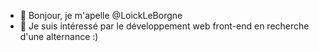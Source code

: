 - 👋 Bonjour, je m'apelle @LoickLeBorgne
- 👀 Je suis intéressé par le développement web front-end en recherche d'une alternance :)


<!---
LoickLeBorgne/LoickLeBorgne is a ✨ special ✨ repository because its `README.md` (this file) appears on your GitHub profile.
You can click the Preview link to take a look at your changes.
--->
